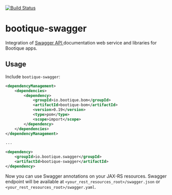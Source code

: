 [![Build Status](https://travis-ci.org/bootique/bootique-swagger.svg)](https://travis-ci.org/bootique/bootique-swagger)

# bootique-swagger

Integration of [Swagger API ](http://swagger.io/) documentation web service and libraries for Bootique apps. 

## Usage

Include ```bootique-swagger```:
```xml
<dependencyManagement>
    <dependencies>
        <dependency>
            <groupId>io.bootique.bom</groupId>
            <artifactId>bootique-bom</artifactId>
            <version>0.19</version>
            <type>pom</type>
            <scope>import</scope>
        </dependency>
    </dependencies>
</dependencyManagement>

...

<dependency>
	<groupId>io.bootique.swagger</groupId>
	<artifactId>bootique-swagger</artifactId>
</dependency>
```

Now you can use Swagger annotations on your JAX-RS resources. Swagger endpoint will be available at ```<your_rest_resources_root>/swagger.json``` or ```<your_rest_resources_root>/swagger.yaml```.

